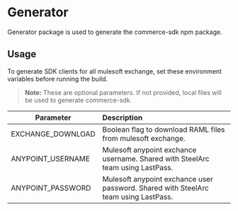 # Generator
Generator package is used to generate the commerce-sdk npm package. 

## Usage
To generate SDK clients for all mulesoft exchange, set these environment variables before running the build. 
> **Note:** These are optional parameters. If not provided, local files will be used to generate commerce-sdk. 
​

| Parameter | Description |
| --------- | :----------- |
| EXCHANGE_DOWNLOAD | Boolean flag to download RAML files from mulesoft exchange. |
| ANYPOINT_USERNAME | Mulesoft anypoint exchance username. Shared with SteelArc team using LastPass. |
| ANYPOINT_PASSWORD | Mulesoft anypoint exchance user password. Shared with SteelArc team using LastPass. |
